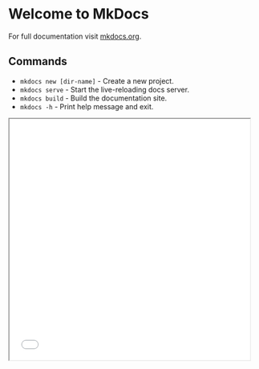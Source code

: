 # Welcome to MkDocs

For full documentation visit [mkdocs.org](https://www.mkdocs.org).

## Commands

* `mkdocs new [dir-name]` - Create a new project.
* `mkdocs serve` - Start the live-reloading docs server.
* `mkdocs build` - Build the documentation site.
* `mkdocs -h` - Print help message and exit.

<iframe style="height:50vmin; width:50vmin;" src="interactive/index.html"/>

## Project layout

    mkdocs.yml    # The configuration file.
    docs/
        index.md  # The documentation homepage.
        ...       # Other markdown pages, images and other files.

        test
        test
        tesst
        test
        asd





        asdfa











        c












        d






















































        cock
